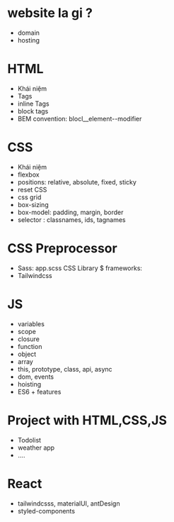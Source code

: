 # website la gi ?

- domain
- hosting

# HTML

- Khái niệm
- Tags
- inline Tags
- block tags
- BEM convention: blocl\_\_element--modifier

# CSS

- Khái niệm
- flexbox
- positions: relative, absolute, fixed, sticky
- reset CSS
- css grid
- box-sizing
- box-model: padding, margin, border
- selector : classnames, ids, tagnames

# CSS Preprocessor

- Sass: app.scss
  CSS Library $ frameworks:
- Tailwindcss

# JS

- variables
- scope
- closure
- function
- object
- array
- this, prototype, class, api, async
- dom, events
- hoisting
- ES6 + features

# Project with HTML,CSS,JS

- Todolist
- weather app
- ....

# React

- tailwindcsss, materialUI, antDesign
- styled-components
